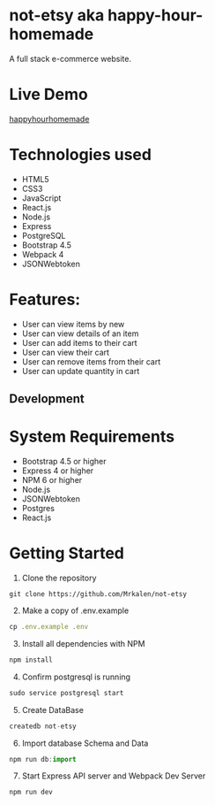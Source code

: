 # not-etsy aka happy-hour-homemade

A full stack e-commerce website.

# Live Demo 

[happyhourhomemade](https://happyhourhomemade.herokuapp.com/)

# Technologies used

  - HTML5
  - CSS3
  - JavaScript
  - React.js
  - Node.js
  - Express
  - PostgreSQL
  - Bootstrap 4.5
  - Webpack 4
  - JSONWebtoken

# Features: 

  - User can view items by new
  - User can view details of an item
  - User can add items to their cart
  - User can view their cart
  - User can remove items from their cart
  - User can update quantity in cart
  
## Development

# System Requirements
  - Bootstrap 4.5 or higher
  - Express 4 or higher
  - NPM 6 or higher
  - Node.js
  - JSONWebtoken
  - Postgres
  - React.js
 
 # Getting Started
 
 1. Clone the repository
 ```
 git clone https://github.com/Mrkalen/not-etsy
 ```
  2. Make a copy of .env.example
 ```javascript
 cp .env.example .env
 ```
 3. Install all dependencies with NPM
 ```javascript
 npm install
 ```
 4. Confirm postgresql is running
 ```javascript
 sudo service postgresql start
 ```
 5. Create DataBase
 ```javascript
 createdb not-etsy
 ```
 6. Import database Schema and Data
 ```javascript
 npm run db:import
 ```
 7. Start Express API server and Webpack Dev Server
 ```javascript
 npm run dev
 ```
